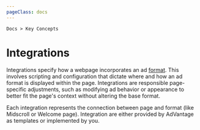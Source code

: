 ```yaml
---
pageClass: docs
---
```


<p class="text-sm text-slate-500"><code>Docs > Key Concepts</code></p>

# Integrations

Integrations specify how a webpage incorporates an ad [format](./formats.md). This involves scripting and configuration that dictate where and how an ad format is displayed within the page. Integrations are responsible page-specific adjustments, such as modifying ad behavior or appearance to better fit the page's context without altering the base format.

Each integration represents the connection between page and format (like Midscroll or Welcome page). Integration are either provided by AdVantage as templates or implemented by you.
